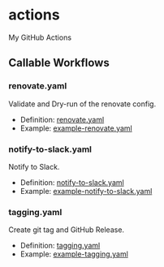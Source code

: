 # actions
My GitHub Actions

## Callable Workflows

### renovate.yaml
Validate and Dry-run of the renovate config.

- Definition: [renovate.yaml](./.github/workflows/renovate.yaml)
- Example: [example-renovate.yaml](./.github/workflows/example-renovate.yaml)

### notify-to-slack.yaml
Notify to Slack.

- Definition: [notify-to-slack.yaml](./.github/workflows/notify-to-slack.yaml)
- Example: [example-notify-to-slack.yaml](./.github/workflows/example-notify-to-slack.yaml)

### tagging.yaml
Create git tag and GitHub Release.

- Definition: [tagging.yaml](./.github/workflows/tagging.yaml)
- Example: [example-tagging.yaml](./.github/workflows/example-tagging.yaml)
